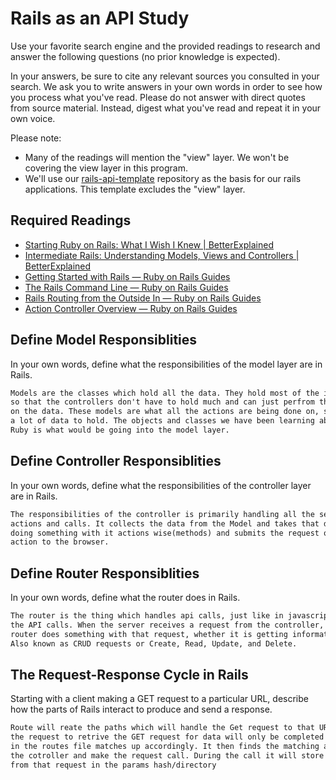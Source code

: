 # Rails as an API Study

Use your favorite search engine and the provided readings to research and answer
the following questions (no prior knowledge is expected).

In your answers, be sure to cite any relevant sources you consulted in your
search. We ask you to write answers in your own words in order to see how you
process what you've read. Please do not answer with direct quotes from source
material. Instead, digest what you've read and repeat it in your own voice.

Please note:

-   Many of the readings will mention the "view" layer. We won't be covering the
    view layer in this program.
-   We'll use our [rails-api-template](https://github.com/ga-wdi-boston/rails-api-template)
    repository as the basis for our rails applications.
    This template excludes the "view" layer.

## Required Readings

-   [Starting Ruby on Rails: What I Wish I Knew | BetterExplained](http://betterexplained.com/articles/starting-ruby-on-rails-what-i-wish-i-knew/)
-   [Intermediate Rails: Understanding Models, Views and Controllers | BetterExplained](http://betterexplained.com/articles/intermediate-rails-understanding-models-views-and-controllers/)
-   [Getting Started with Rails — Ruby on Rails Guides](http://guides.rubyonrails.org/getting_started.html)
-   [The Rails Command Line — Ruby on Rails Guides](http://guides.rubyonrails.org/command_line.html)
-   [Rails Routing from the Outside In — Ruby on Rails Guides](http://guides.rubyonrails.org/routing.html)
-   [Action Controller Overview — Ruby on Rails Guides](http://guides.rubyonrails.org/action_controller_overview.html)

## Define Model Responsiblities

In your own words, define what the responsibilities of the model layer are in
Rails.

```md
Models are the classes which hold all the data. They hold most of the information
so that the controllers don't have to hold much and can just perfrom the actions
on the data. These models are what all the actions are being done on, so it is
a lot of data to hold. The objects and classes we have been learning about in
Ruby is what would be going into the model layer.
```

## Define Controller Responsiblities

In your own words, define what the responsibilities of the controller layer are
in Rails.

```md
The responsibilities of the controller is primarily handling all the server
actions and calls. It collects the data from the Model and takes that data,
doing something with it actions wise(methods) and submits the request of that
action to the browser.
```

## Define Router Responsiblities

In your own words, define what the router does in Rails.

```md
The router is the thing which handles api calls, just like in javascript ajax handled
the API calls. When the server receives a request from the controller, the
router does something with that request, whether it is getting information from it.
Also known as CRUD requests or Create, Read, Update, and Delete.
```

## The Request-Response Cycle in Rails

Starting with a client making a GET request to a particular URL, describe how
the parts of Rails interact to produce and send a response.

```md
Route will reate the paths which will handle the Get request to that URL. The
the request to retrive the GET request for data will only be completed if the path
in the routes file matches up accordingly. It then finds the matching action, from
the cotroller and make the request call. During the call it will store the data
from that request in the params hash/directory
```
